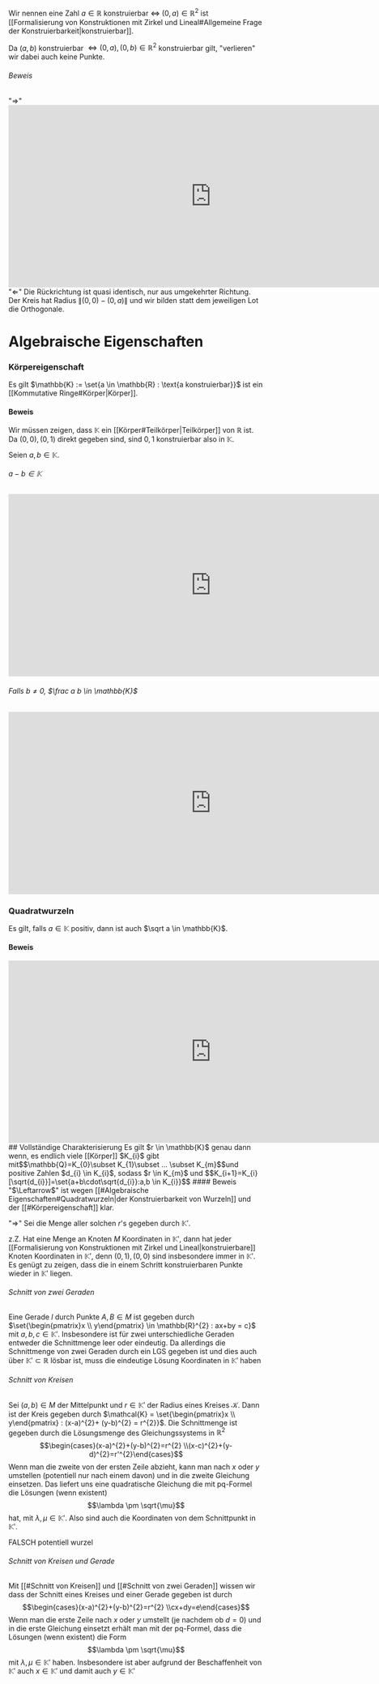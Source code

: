Wir nennen eine Zahl $a \in \mathbb{R}$ konstruierbar $\iff$ $(0,a) \in \mathbb{R}^2$ ist [[Formalisierung von Konstruktionen mit Zirkel und Lineal#Allgemeine Frage der Konstruierbarkeit|konstruierbar]]. 

Da $(a,b)$ konstruierbar $\iff (0,a), (0,b) \in \mathbb{R}^{2}$ konstruierbar gilt, "verlieren" wir dabei auch keine Punkte.
###### Beweis
"$\Rightarrow$"<iframe scrolling="no" title="Lemma  12.1 - Hinrichtung" src="https://www.geogebra.org/material/iframe/id/vgzdk2vb/width/1911/height/859/border/888888/sfsb/true/smb/false/stb/false/stbh/false/ai/false/asb/false/sri/true/rc/false/ld/false/sdz/true/ctl/false" width="800px" height="360px" style="border:0px;"> </iframe>
"$\Leftarrow$"
Die Rückrichtung ist quasi identisch, nur aus umgekehrter Richtung. Der Kreis hat Radius $\lVert (0,0) - (0,a)\rVert$ und wir bilden statt dem jeweiligen Lot die Orthogonale.

# Algebraische Eigenschaften
### Körpereigenschaft
Es gilt $\mathbb{K} := \set{a \in \mathbb{R} : \text{a konstruierbar}}$ ist ein [[Kommutative Ringe#Körper|Körper]].
#### Beweis
Wir müssen zeigen, dass $\mathbb{K}$ ein [[Körper#Teilkörper|Teilkörper]] von $\mathbb{R}$ ist. Da $(0,0),(0,1)$ direkt gegeben sind, sind $0,1$ konstruierbar also in $\mathbb{K}$. 

Seien $a,b \in \mathbb{K}$. 
###### $a-b \in \mathbb{K}$
<iframe scrolling="no" title="a-b in K" src="https://www.geogebra.org/material/iframe/id/uxrw9mpr/width/1911/height/859/border/888888/sfsb/true/smb/false/stb/false/stbh/false/ai/false/asb/false/sri/true/rc/false/ld/false/sdz/true/ctl/false" width="800px" height="360px" style="border:0px;"> </iframe>

###### Falls $b \neq 0$, $\frac a b \in \mathbb{K}$ 
<iframe scrolling="no" title="a/b ist im Körper" src="https://www.geogebra.org/material/iframe/id/wy99fyqz/width/1911/height/859/border/888888/sfsb/true/smb/false/stb/false/stbh/false/ai/false/asb/false/sri/true/rc/false/ld/false/sdz/true/ctl/false" width="800px" height="360px" style="border:0px;"> </iframe>

### Quadratwurzeln
Es gilt, falls $a \in \mathbb{K}$ positiv, dann ist auch $\sqrt a \in \mathbb{K}$. 
#### Beweis
<iframe scrolling="no" title="Konstruktion von Quadratwurzeln" src="https://www.geogebra.org/material/iframe/id/k9gcgdpw/width/1911/height/859/border/888888/sfsb/true/smb/false/stb/false/stbh/false/ai/false/asb/false/sri/true/rc/false/ld/false/sdz/true/ctl/false" width="800px" height="360px" style="border:0px;"> </iframe>
## Vollständige Charakterisierung
Es gilt $r \in \mathbb{K}$ genau dann wenn, es endlich viele [[Körper]] $K_{i}$ gibt mit$$\mathbb{Q}=K_{0}\subset K_{1}\subset ... \subset K_{m}$$und positive Zahlen $d_{i} \in K_{i}$, sodass $r \in K_{m}$ und $$K_{i+1}=K_{i}[\sqrt{d_{i}}]=\set{a+b\cdot\sqrt{d_{i}}:a,b \in K_{i}}$$
#### Beweis
"$\Leftarrow$" ist wegen [[#Algebraische Eigenschaften#Quadratwurzeln|der Konstruierbarkeit von Wurzeln]] und der [[#Körpereigenschaft]] klar.

"$\Rightarrow$" Sei die Menge aller solchen $r$'s gegeben durch $\mathbb{K}'$.

z.Z. Hat eine Menge an Knoten $M$ Koordinaten in $\mathbb{K}'$, dann hat jeder [[Formalisierung von Konstruktionen mit Zirkel und Lineal|konstruierbare]] Knoten Koordinaten in $\mathbb{K}'$, denn $(0,1), (0,0)$ sind insbesondere immer in $\mathbb{K}'$. 
Es genügt zu zeigen, dass die in einem Schritt konstruierbaren Punkte wieder in $\mathbb{K}'$ liegen.
###### Schnitt von zwei Geraden
Eine Gerade $l$ durch Punkte $A,B \in M$ ist gegeben durch $\set{\begin{pmatrix}x \\ y\end{pmatrix} \in \mathbb{R}^{2} : ax+by = c}$ mit $a,b,c \in \mathbb{K}'$. Insbesondere ist für zwei unterschiedliche Geraden entweder die Schnittmenge leer oder eindeutig. Da allerdings die Schnittmenge von zwei Geraden durch ein LGS gegeben ist und dies auch über $\mathbb{K}' \subset \mathbb{R}$ lösbar ist, muss die eindeutige Lösung Koordinaten in $\mathbb{K}'$ haben

###### Schnitt von Kreisen
Sei $(a,b) \in M$ der Mittelpunkt und $r \in \mathbb{K}'$ der Radius eines Kreises $\mathcal{K}$. Dann ist der Kreis gegeben durch $\mathcal{K} = \set{\begin{pmatrix}x \\ y\end{pmatrix} : (x-a)^{2}+ (y-b)^{2} = r^{2}}$. Die Schnittmenge ist gegeben durch die Lösungsmenge des Gleichungssystems in $\mathbb{R}^2$$$\begin{cases}(x-a)^{2}+(y-b)^{2}=r^{2} \\(x-c)^{2}+(y-d)^{2}=r'^{2}\end{cases}$$Wenn man die zweite von der ersten Zeile abzieht, kann man nach $x$ oder $y$ umstellen (potentiell nur nach einem davon) und in die zweite Gleichung einsetzen. Das liefert uns eine quadratische Gleichung die mit pq-Formel die Lösungen (wenn existent)$$\lambda \pm \sqrt{\mu}$$hat, mit $\lambda, \mu \in \mathbb{K}'$. Also sind auch die Koordinaten von dem Schnittpunkt in $\mathbb{K}'$. 

FALSCH potentiell wurzel
###### Schnitt von Kreisen und Gerade
Mit [[#Schnitt von Kreisen]] und [[#Schnitt von zwei Geraden]] wissen wir dass der Schnitt eines Kreises und einer Gerade gegeben ist durch $$\begin{cases}(x-a)^{2}+(y-b)^{2}=r^{2} \\cx+dy=e\end{cases}$$Wenn man die erste Zeile nach $x$ oder $y$ umstellt (je nachdem ob $d = 0$) und in die erste Gleichung einsetzt erhält man mit der pq-Formel, dass die Lösungen (wenn existent) die Form $$\lambda \pm \sqrt{\mu}$$mit $\lambda, \mu \in \mathbb{K}'$ haben. Insbesondere ist aber aufgrund der Beschaffenheit von $\mathbb{K}'$ auch $x \in \mathbb{K}'$ und damit auch $y \in \mathbb{K}'$   